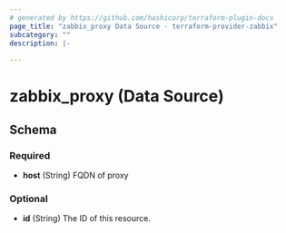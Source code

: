```yaml
---
# generated by https://github.com/hashicorp/terraform-plugin-docs
page_title: "zabbix_proxy Data Source - terraform-provider-zabbix"
subcategory: ""
description: |-
  
---
```


# zabbix_proxy (Data Source)





<!-- schema generated by tfplugindocs -->
## Schema

### Required

- **host** (String) FQDN of proxy

### Optional

- **id** (String) The ID of this resource.



